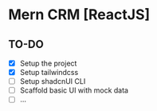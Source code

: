# Mern CRM [ReactJS]

## TO-DO
- [x] Setup the project
- [x] Setup tailwindcss
- [ ] Setup shadcnUI CLI
- [ ] Scaffold basic UI with mock data
- [ ] ...